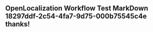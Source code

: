 <properties
ms.topic="hero-topic"
ms.test1="hero-topic"
ms.test2="test"/>


## OpenLocalization Workflow Test MarkDown 18297ddf-2c54-4fa7-9d75-000b75545c4e thanks!



<!--HONumber=Jul16_HO3-->


